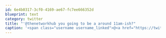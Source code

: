 ```yaml
---
id: 6e4b0317-3cf0-4169-ae67-fc7ee666352d
blueprint: text
category: twitter
title: "'@thenetworkhub you going to be a around 11am-ish?"
caption: '<span class="username username_linked">@<a href="https://twitter.com/thenetworkhub" title="The Network Hub">thenetworkhub</a></span> you going to be a around 11am-ish?'
---
```


